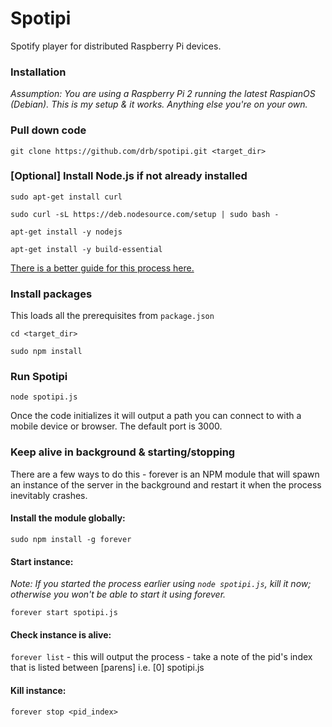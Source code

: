 # Spotipi
Spotify player for distributed Raspberry Pi devices.

### Installation

*Assumption: You are using a Raspberry Pi 2 running the latest RaspianOS (Debian). This is my setup & it works. Anything else you're on your own.*

### Pull down code

`git clone https://github.com/drb/spotipi.git <target_dir>`

### [Optional] Install Node.js if not already installed

`sudo apt-get install curl`

`sudo curl -sL https://deb.nodesource.com/setup | sudo bash -`

`apt-get install -y nodejs`

`apt-get install -y build-essential`

[There is a better guide for this process here.]( https://github.com/joyent/node/wiki/Installing-Node.js-via-package-manager#debian-and-ubuntu-based-linux-distributions)

### Install packages

This loads all the prerequisites from `package.json`

`cd <target_dir>`

`sudo npm install`

### Run Spotipi

`node spotipi.js`

Once the code initializes it will output a path you can connect to with a mobile device or browser. The default port is 3000.

### Keep alive in background & starting/stopping

There are a few ways to do this - forever is an NPM module that will spawn an instance of the server in the background and restart it when the process inevitably crashes.

#### Install the module globally:

`sudo npm install -g forever`

#### Start instance:

*Note: If you started the process earlier using `node spotipi.js`, kill it now; otherwise you won't be able to start it using forever.*

`forever start spotipi.js`

#### Check instance is alive:

`forever list` - this will output the process - take a note of the pid's index that is listed between [parens] i.e. [0] spotipi.js

#### Kill instance:

`forever stop <pid_index>`

